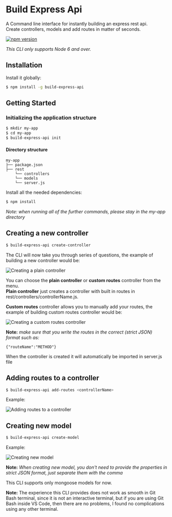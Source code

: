 # Build Express Api
A Command line interface for instantly building an express rest api. <br>
Create controllers, models and add routes in matter of seconds.

[![npm version](https://badge.fury.io/js/build-express-api.svg)](https://badge.fury.io/js/build-express-api)

*This CLI only supports Node 6 and over.*

## Installation
Install it globally:
```sh
$ npm install -g build-express-api
```
## Getting Started
### Initializing the application structure
```sh
$ mkdir my-app
$ cd my-app
$ build-express-api init
```
#### Directory structure
```
my-app
├── package.json
├── rest
    └── controllers
    └── models
    └── server.js
```
Install all the needed dependencies:
```sh
$ npm install
```
*Note: when running all of the further commands, please stay in the my-app directory*
## Creating a new controller
```sh
$ build-express-api create-controller
```
The CLI will now take you through series of questions, the example of building a new controller would be:

![Creating a plain controller](https://github.com/ognjengt/build-express-api/blob/master/assets/createControllerPlain.JPG)

You can choose the **plain controller** or **custom routes** controller from the menu. <br>
**Plain controller** just creates a controller with built in routes in rest/controllers/controllerName.js.

**Custom routes** controller allows you to manually add your routes, the example of building custom routes controller would be:

![Creating a custom routes controller](https://github.com/ognjengt/build-express-api/blob/master/assets/customControllerCreation.JPG)

**Note:** *make sure that you write the routes in the correct (strict JSON) format such as:*

```
{"routeName":"METHOD"}
```

When the controller is created it will automatically be imported in server.js file

## Adding routes to a controller
```sh
$ build-express-api add-routes <controllerName>
```
Example:

![Adding routes to a controller](https://github.com/ognjengt/build-express-api/blob/master/assets/addRoutesComplete.JPG)

## Creating new model
```sh
$ build-express-api create-model
```
Example:

![Creating new model](https://github.com/ognjengt/build-express-api/blob/master/assets/createModelSuccess.JPG)

**Note:** *When creating new model, you don't need to provide the properties in strict JSON format, just separate them with the comma*

This CLI supports only mongoose models for now.

**Note:** The experience this CLI provides does not work as smooth in Git Bash terminal, since it is not an interactive terminal, but if you are using Git Bash inside VS Code, then there are no problems, I found no complications using any other terminal.
